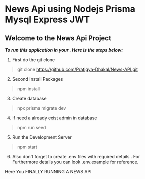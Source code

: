 # News Api using Nodejs Prisma Mysql Express JWT
## Welcome to the News Api Project 
***To run this application in your . Here is the steps below:***
1. First do the git clone
>git clone https://github.com/Pratigya-Dhakal/News-API.git
2. Second Install Packages
>npm install
3. Create database
> npx prisma migrate dev
4. If need a already exist admin in database
>npm run seed
5. Run the Development Server
>npm start
6. Also don't forget to create .env files with required details . For Furthermore details you can look .env.example for reference.

Here You FINALLY RUNNING A NEWS API


